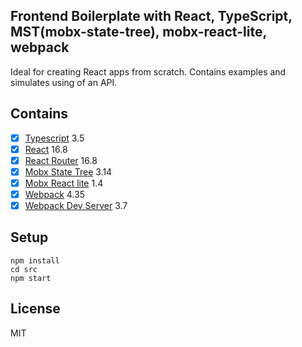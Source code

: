 ## Frontend Boilerplate with React, TypeScript, MST(mobx-state-tree), mobx-react-lite, webpack

Ideal for creating React apps from scratch. Contains examples and simulates using of an API.

## Contains
- [x] [Typescript](https://www.typescriptlang.org/) 3.5
- [x] [React](https://facebook.github.io/react/) 16.8
- [x] [React Router](https://github.com/ReactTraining/react-router) 16.8
- [x] [Mobx State Tree](https://github.com/mobxjs/mobx-state-tree) 3.14
- [x] [Mobx React lite](https://github.com/mobxjs/mobx-react-lite) 1.4
- [x] [Webpack](https://github.com/webpack/webpack) 4.35
- [x] [Webpack Dev Server](https://github.com/webpack/webpack-dev-server) 3.7

## Setup
```
npm install
cd src
npm start
```

## License
MIT